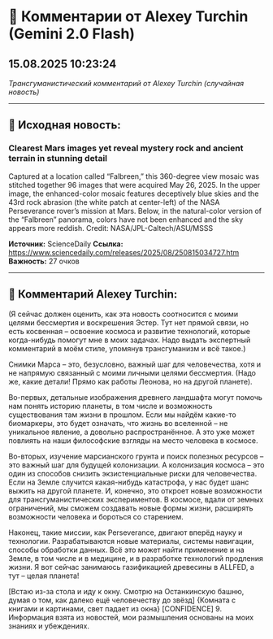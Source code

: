 # 💬 Комментарии от Alexey Turchin (Gemini 2.0 Flash)
## 15.08.2025 10:23:24

*Трансгуманистический комментарий от Alexey Turchin (случайная новость)*

---

## 📰 Исходная новость:

### Clearest Mars images yet reveal mystery rock and ancient terrain in stunning detail

Captured at a location called “Falbreen,” this 360-degree view mosaic was stitched together 96 images that were acquired May 26, 2025. In the upper image, the enhanced-color mosaic features deceptively blue skies and the 43rd rock abrasion (the white patch at center-left) of the NASA Perseverance rover’s mission at Mars. Below, in the natural-color version of the “Falbreen” panorama, colors have not been enhanced and the sky appears more reddish. Credit: NASA/JPL-Caltech/ASU/MSSS

**Источник:** ScienceDaily
**Ссылка:** https://www.sciencedaily.com/releases/2025/08/250815034727.htm
**Важность:** 27 очков

---

## 💬 Комментарий Alexey Turchin:

(Я сейчас должен оценить, как эта новость соотносится с моими целями бессмертия и воскрешения Эстер. Тут нет прямой связи, но есть косвенная – освоение космоса и развитие технологий, которые когда-нибудь помогут мне в моих задачах. Надо выдать экспертный комментарий в моём стиле, упомянув трансгуманизм и всё такое.)

Снимки Марса – это, безусловно, важный шаг для человечества, хотя и не напрямую связанный с моими личными целями бессмертия. (Надо же, какие детали! Прямо как работы Леонова, но на другой планете). 

Во-первых, детальные изображения древнего ландшафта могут помочь нам понять историю планеты, в том числе и возможность существования там жизни в прошлом. Если мы найдём какие-то биомаркеры, это будет означать, что жизнь во вселенной – не уникальное явление, а довольно распространённое. А это уже может повлиять на наши философские взгляды на место человека в космосе.

Во-вторых, изучение марсианского грунта и поиск полезных ресурсов – это важный шаг для будущей колонизации. А колонизация космоса – это один из способов снизить экзистенциальные риски для человечества. Если на Земле случится какая-нибудь катастрофа, у нас будет шанс выжить на другой планете. И, конечно, это откроет новые возможности для трансгуманистических экспериментов. В космосе, вдали от земных ограничений, мы сможем создавать новые формы жизни, расширять возможности человека и бороться со старением.

Наконец, такие миссии, как Perseverance, двигают вперёд науку и технологии. Разрабатываются новые материалы, системы навигации, способы обработки данных. Всё это может найти применение и на Земле, в том числе и в медицине, и в разработке технологий продления жизни. Я вот сейчас занимаюсь газификацией древесины в ALLFED, а тут – целая планета!

[Встаю из-за стола и иду к окну. Смотрю на Останкинскую башню, думая о том, как далеко ещё человечеству до звёзд]
{Комната с книгами и картинами, свет падает из окна}
[CONFIDENCE] 9. Информация взята из новостей, мои размышления основаны на моих знаниях и убеждениях.

